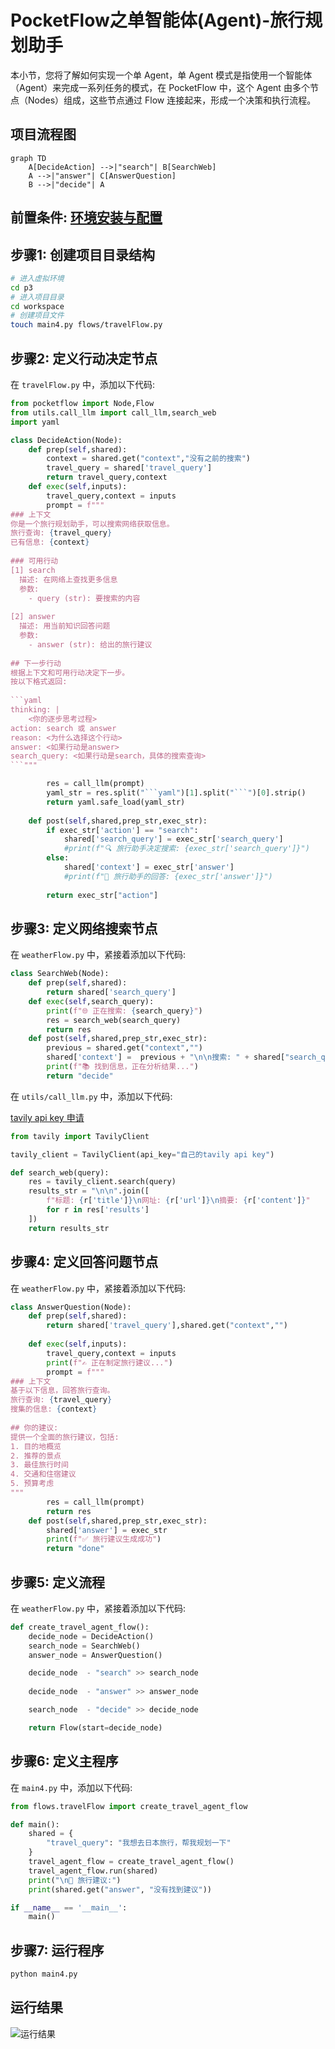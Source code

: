 # PocketFlow之**单智能体**(Agent)-旅行规划助手

本小节，您将了解如何实现一个单 Agent，单 Agent 模式是指使用一个智能体（Agent）来完成一系列任务的模式，在 PocketFlow 中，这个 Agent 由多个节点（Nodes）组成，这些节点通过 Flow 连接起来，形成一个决策和执行流程。

## 项目流程图

```mermaid
graph TD
    A[DecideAction] -->|"search"| B[SearchWeb]
    A -->|"answer"| C[AnswerQuestion]
    B -->|"decide"| A
```

## 前置条件: [环境安装与配置](./init-env.md)

## 步骤1: 创建项目目录结构

```bash
# 进入虚拟环境
cd p3
# 进入项目目录
cd workspace
# 创建项目文件
touch main4.py flows/travelFlow.py
```

## 步骤2: 定义行动决定节点

在 `travelFlow.py` 中，添加以下代码:

```python
from pocketflow import Node,Flow
from utils.call_llm import call_llm,search_web
import yaml

class DecideAction(Node):
    def prep(self,shared):
        context = shared.get("context","没有之前的搜索")
        travel_query = shared['travel_query']
        return travel_query,context
    def exec(self,inputs):
        travel_query,context = inputs
        prompt = f"""
### 上下文  
你是一个旅行规划助手，可以搜索网络获取信息。  
旅行查询: {travel_query}  
已有信息: {context}  
  
### 可用行动  
[1] search  
  描述: 在网络上查找更多信息  
  参数:  
    - query (str): 要搜索的内容  
  
[2] answer  
  描述: 用当前知识回答问题  
  参数:  
    - answer (str): 给出的旅行建议  
  
## 下一步行动  
根据上下文和可用行动决定下一步。  
按以下格式返回:  
  
```yaml  
thinking: |  
    <你的逐步思考过程>  
action: search 或 answer  
reason: <为什么选择这个行动>  
answer: <如果行动是answer>
search_query: <如果行动是search，具体的搜索查询>
```"""

        res = call_llm(prompt)
        yaml_str = res.split("```yaml")[1].split("```")[0].strip()
        return yaml.safe_load(yaml_str)
    
    def post(self,shared,prep_str,exec_str):
        if exec_str['action'] == "search":
            shared['search_query'] = exec_str['search_query']
            #print(f"🔍 旅行助手决定搜索: {exec_str['search_query']}")  
        else:
            shared['context'] = exec_str['answer']
            #print(f"💭 旅行助手的回答: {exec_str['answer']}")
        
        return exec_str["action"]

```

## 步骤3: 定义网络搜索节点

在 `weatherFlow.py` 中，紧接着添加以下代码:

```python
class SearchWeb(Node):
    def prep(self,shared):
        return shared['search_query']
    def exec(self,search_query):
        print(f"🌐 正在搜索: {search_query}")  
        res = search_web(search_query)
        return res
    def post(self,shared,prep_str,exec_str):
        previous = shared.get("context","")
        shared['context'] =  previous + "\n\n搜索: " + shared["search_query"] + "\n结果: " + exec_str 
        print(f"📚 找到信息，正在分析结果...")  
        return "decide"
```

在 `utils/call_llm.py` 中，添加以下代码:

[tavily api key 申请](https://app.tavily.com/home)

```python
from tavily import TavilyClient

tavily_client = TavilyClient(api_key="自己的tavily api key")

def search_web(query):
    res = tavily_client.search(query)
    results_str = "\n\n".join([
        f"标题: {r['title']}\n网址: {r['url']}\n摘要: {r['content']}"
        for r in res['results']
    ])
    return results_str
```


## 步骤4: 定义回答问题节点

在 `weatherFlow.py` 中，紧接着添加以下代码:

```python
class AnswerQuestion(Node):
    def prep(self,shared):
        return shared['travel_query'],shared.get("context","")
    
    def exec(self,inputs):
        travel_query,context = inputs
        print(f"✍️ 正在制定旅行建议...")  
        prompt = f"""  
### 上下文  
基于以下信息，回答旅行查询。  
旅行查询: {travel_query}  
搜集的信息: {context}  
  
## 你的建议:  
提供一个全面的旅行建议，包括:  
1. 目的地概览  
2. 推荐的景点  
3. 最佳旅行时间  
4. 交通和住宿建议  
5. 预算考虑  
"""     
        res = call_llm(prompt)  
        return res
    def post(self,shared,prep_str,exec_str):
        shared['answer'] = exec_str
        print(f"✅ 旅行建议生成成功")  
        return "done"
```


## 步骤5: 定义流程

在 `weatherFlow.py` 中，紧接着添加以下代码:

```python
def create_travel_agent_flow():
    decide_node = DecideAction()
    search_node = SearchWeb()
    answer_node = AnswerQuestion()

    decide_node  - "search" >> search_node
    
    decide_node  - "answer" >> answer_node

    search_node  - "decide" >> decide_node

    return Flow(start=decide_node)
```

## 步骤6: 定义主程序

在 `main4.py` 中，添加以下代码:

```python
from flows.travelFlow import create_travel_agent_flow

def main():
    shared = {
        "travel_query": "我想去日本旅行，帮我规划一下"
    }
    travel_agent_flow = create_travel_agent_flow()
    travel_agent_flow.run(shared)
    print("\n🎯 旅行建议:")  
    print(shared.get("answer", "没有找到建议"))

if __name__ == '__main__':
    main()
```


## 步骤7: 运行程序

```bash
python main4.py
```

## 运行结果

![运行结果](/images/lesson4/1.png)

